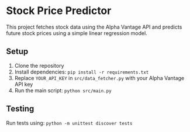 # Stock Price Predictor

This project fetches stock data using the Alpha Vantage API and predicts future stock prices using a simple linear regression model.

## Setup

1. Clone the repository
2. Install dependencies: `pip install -r requirements.txt`
3. Replace `YOUR_API_KEY` in `src/data_fetcher.py` with your Alpha Vantage API key
4. Run the main script: `python src/main.py`

## Testing

Run tests using: `python -m unittest discover tests`
